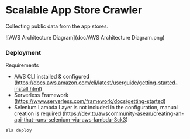 # Scalable App Store Crawler

Collecting public data from the app stores.

![AWS Architecture Diagram](doc/AWS Architecture Diagram.png)

### Deployment

Requirements
- AWS CLI installed & configured (https://docs.aws.amazon.com/cli/latest/userguide/getting-started-install.html)
- Serverless Framework (https://www.serverless.com/framework/docs/getting-started)
- Selenium Lambda Layer is not included in the configuration, manual creation is required (https://dev.to/awscommunity-asean/creating-an-api-that-runs-selenium-via-aws-lambda-3ck3)

`sls deploy`

